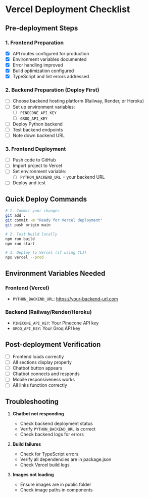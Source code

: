 # Vercel Deployment Checklist

## Pre-deployment Steps

### 1. Frontend Preparation
- [x] API routes configured for production
- [x] Environment variables documented
- [x] Error handling improved
- [x] Build optimization configured
- [x] TypeScript and lint errors addressed

### 2. Backend Preparation (Deploy First)
- [ ] Choose backend hosting platform (Railway, Render, or Heroku)
- [ ] Set up environment variables:
  - [ ] `PINECONE_API_KEY`
  - [ ] `GROQ_API_KEY`
- [ ] Deploy Python backend
- [ ] Test backend endpoints
- [ ] Note down backend URL

### 3. Frontend Deployment
- [ ] Push code to GitHub
- [ ] Import project to Vercel
- [ ] Set environment variable:
  - [ ] `PYTHON_BACKEND_URL` = your backend URL
- [ ] Deploy and test

## Quick Deploy Commands

```bash
# 1. Commit your changes
git add .
git commit -m "Ready for Vercel deployment"
git push origin main

# 2. Test build locally
npm run build
npm run start

# 3. Deploy to Vercel (if using CLI)
npx vercel --prod
```

## Environment Variables Needed

### Frontend (Vercel)
- `PYTHON_BACKEND_URL`: https://your-backend-url.com

### Backend (Railway/Render/Heroku)
- `PINECONE_API_KEY`: Your Pinecone API key
- `GROQ_API_KEY`: Your Groq API key

## Post-deployment Verification

- [ ] Frontend loads correctly
- [ ] All sections display properly
- [ ] Chatbot button appears
- [ ] Chatbot connects and responds
- [ ] Mobile responsiveness works
- [ ] All links function correctly

## Troubleshooting

1. **Chatbot not responding**
   - Check backend deployment status
   - Verify `PYTHON_BACKEND_URL` is correct
   - Check backend logs for errors

2. **Build failures**
   - Check for TypeScript errors
   - Verify all dependencies are in package.json
   - Check Vercel build logs

3. **Images not loading**
   - Ensure images are in public folder
   - Check image paths in components
